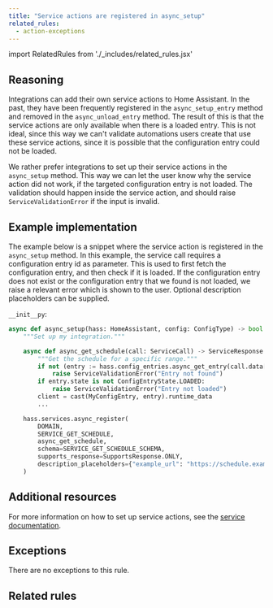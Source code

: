 ```yaml
---
title: "Service actions are registered in async_setup"
related_rules:
  - action-exceptions
---
```

import RelatedRules from './_includes/related_rules.jsx'

## Reasoning

Integrations can add their own service actions to Home Assistant.
In the past, they have been frequently registered in the `async_setup_entry` method and removed in the `async_unload_entry` method.
The result of this is that the service actions are only available when there is a loaded entry.
This is not ideal, since this way we can't validate automations users create that use these service actions, since it is possible that the configuration entry could not be loaded.

We rather prefer integrations to set up their service actions in the `async_setup` method.
This way we can let the user know why the service action did not work, if the targeted configuration entry is not loaded.
The validation should happen inside the service action, and should raise `ServiceValidationError` if the input is invalid.

## Example implementation

The example below is a snippet where the service action is registered in the `async_setup` method.
In this example, the service call requires a configuration entry id as parameter.
This is used to first fetch the configuration entry, and then check if it is loaded.
If the configuration entry does not exist or the configuration entry that we found is not loaded, we raise a relevant error which is shown to the user.
Optional description placeholders can be supplied.

`__init__py`:
```python {13-20} showLineNumbers
async def async_setup(hass: HomeAssistant, config: ConfigType) -> bool:
    """Set up my integration."""

    async def async_get_schedule(call: ServiceCall) -> ServiceResponse:
        """Get the schedule for a specific range."""
        if not (entry := hass.config_entries.async_get_entry(call.data[ATTR_CONFIG_ENTRY_ID])):
            raise ServiceValidationError("Entry not found")
        if entry.state is not ConfigEntryState.LOADED:
            raise ServiceValidationError("Entry not loaded")
        client = cast(MyConfigEntry, entry).runtime_data
        ...

    hass.services.async_register(
        DOMAIN,
        SERVICE_GET_SCHEDULE,
        async_get_schedule,
        schema=SERVICE_GET_SCHEDULE_SCHEMA,
        supports_response=SupportsResponse.ONLY,
        description_placeholders={"example_url": "https://schedule.example.com"}
    )
```

## Additional resources

For more information on how to set up service actions, see the [service documentation](/docs/dev_101_services).

## Exceptions

There are no exceptions to this rule.

## Related rules

<RelatedRules relatedRules={frontMatter.related_rules}></RelatedRules>